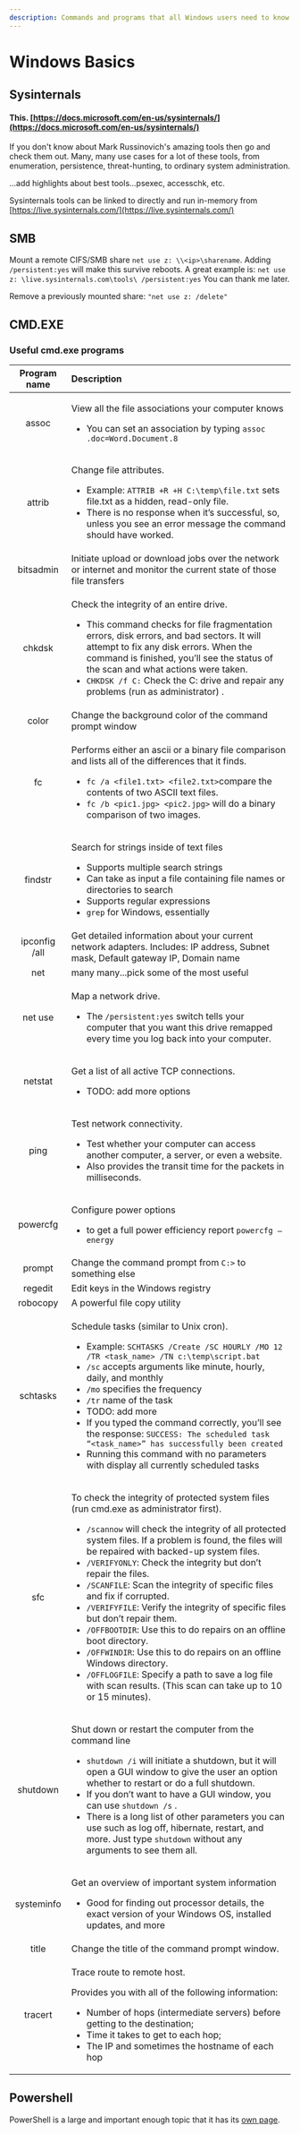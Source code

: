 ```yaml
---
description: Commands and programs that all Windows users need to know (but many don't!).
---
```


# Windows Basics

## Sysinternals

#### This. [https://docs.microsoft.com/en-us/sysinternals/](https://docs.microsoft.com/en-us/sysinternals/)

If you don't know about Mark Russinovich's amazing tools then go and check them out.  Many, many use cases for a lot of these tools, from enumeration, persistence, threat-hunting, to ordinary system administration.

...add highlights about best tools...psexec, accesschk, etc.

Sysinternals tools can be linked to directly and run in-memory from [https://live.sysinternals.com/](https://live.sysinternals.com/)

## SMB

Mount a remote CIFS/SMB share `net use z: \\<ip>\sharename`. Adding `/persistent:yes` will make this survive reboots. A great example is: `net use z: \live.sysinternals.com\tools\ /persistent:yes` You can thank me later.

Remove a previously mounted share: `"net use z: /delete"`

## CMD.EXE

### Useful cmd.exe programs

<table>
  <thead>
    <tr>
      <th style="text-align:center">Program name</th>
      <th style="text-align:left">Description</th>
    </tr>
  </thead>
  <tbody>
    <tr>
      <td style="text-align:center">assoc</td>
      <td style="text-align:left">
        <p>View all the file associations your computer knows</p>
        <ul>
          <li>You can set an association by typing <code>assoc .doc=Word.Document.8</code>
          </li>
        </ul>
      </td>
    </tr>
    <tr>
      <td style="text-align:center">attrib</td>
      <td style="text-align:left">
        <p>Change file attributes.</p>
        <ul>
          <li>Example: <code>ATTRIB +R +H C:\temp\file.txt</code> sets file.txt as a hidden,
            read-only file.</li>
          <li>There is no response when it&#x2019;s successful, so, unless you see an
            error message the command should have worked.</li>
        </ul>
      </td>
    </tr>
    <tr>
      <td style="text-align:center">bitsadmin</td>
      <td style="text-align:left">Initiate upload or download jobs over the network or internet and monitor
        the current state of those file transfers</td>
    </tr>
    <tr>
      <td style="text-align:center">chkdsk</td>
      <td style="text-align:left">
        <p></p>
        <p>Check the integrity of an entire drive.</p>
        <ul>
          <li>This command checks for file fragmentation errors, disk errors, and bad
            sectors. It will attempt to fix any disk errors. When the command is finished,
            you&#x2019;ll see the status of the scan and what actions were taken.</li>
          <li><code>CHKDSK /f C:</code> Check the C: drive and repair any problems (run
            as administrator) .</li>
        </ul>
      </td>
    </tr>
    <tr>
      <td style="text-align:center">color</td>
      <td style="text-align:left">Change the background color of the command prompt window</td>
    </tr>
    <tr>
      <td style="text-align:center">fc</td>
      <td style="text-align:left">
        <p>Performs either an ascii or a binary file comparison and lists all of
          the differences that it finds.</p>
        <ul>
          <li><code>fc /a &lt;file1.txt&gt; &lt;file2.txt&gt;</code>compare the contents
            of two ASCII text files.</li>
          <li><code>fc /b &lt;pic1.jpg&gt; &lt;pic2.jpg&gt;</code> will do a binary comparison
            of two images.</li>
        </ul>
      </td>
    </tr>
    <tr>
      <td style="text-align:center">findstr</td>
      <td style="text-align:left">
        <p>Search for strings inside of text files</p>
        <ul>
          <li>Supports multiple search strings</li>
          <li>Can take as input a file containing file names or directories to search</li>
          <li>Supports regular expressions</li>
          <li><code>grep</code> for Windows, essentially</li>
        </ul>
      </td>
    </tr>
    <tr>
      <td style="text-align:center">ipconfig /all</td>
      <td style="text-align:left">Get detailed information about your current network adapters. Includes:
        IP address, Subnet mask, Default gateway IP, Domain name</td>
    </tr>
    <tr>
      <td style="text-align:center">net</td>
      <td style="text-align:left">many many...pick some of the most useful</td>
    </tr>
    <tr>
      <td style="text-align:center">net use</td>
      <td style="text-align:left">
        <p></p>
        <p>Map a network drive.</p>
        <ul>
          <li>The <code>/persistent:yes</code> switch tells your computer that you want
            this drive remapped every time you log back into your computer.</li>
        </ul>
      </td>
    </tr>
    <tr>
      <td style="text-align:center">netstat</td>
      <td style="text-align:left">
        <p>Get a list of all active TCP connections.</p>
        <ul>
          <li>TODO: add more options</li>
        </ul>
      </td>
    </tr>
    <tr>
      <td style="text-align:center">ping</td>
      <td style="text-align:left">
        <p>Test network connectivity.</p>
        <ul>
          <li>Test whether your computer can access another computer, a server, or even
            a website.</li>
          <li>Also provides the transit time for the packets in milliseconds.</li>
        </ul>
      </td>
    </tr>
    <tr>
      <td style="text-align:center">powercfg</td>
      <td style="text-align:left">
        <p>Configure power options</p>
        <ul>
          <li>to get a full power efficiency report <code>powercfg &#x2013; energy</code>
          </li>
        </ul>
      </td>
    </tr>
    <tr>
      <td style="text-align:center">prompt</td>
      <td style="text-align:left">Change the command prompt from <code>C:&gt;</code> to something else</td>
    </tr>
    <tr>
      <td style="text-align:center">regedit</td>
      <td style="text-align:left">Edit keys in the Windows registry</td>
    </tr>
    <tr>
      <td style="text-align:center">robocopy</td>
      <td style="text-align:left">A powerful file copy utility</td>
    </tr>
    <tr>
      <td style="text-align:center">schtasks</td>
      <td style="text-align:left">
        <p>Schedule tasks (similar to Unix cron).</p>
        <ul>
          <li>Example: <code>SCHTASKS /Create /SC HOURLY /MO 12 /TR &lt;task_name&gt; /TN c:\temp\script.bat</code>
          </li>
          <li><code>/sc</code> accepts arguments like minute, hourly, daily, and monthly</li>
          <li><code>/mo</code> specifies the frequency</li>
          <li><code>/tr</code> name of the task</li>
          <li>TODO: add more</li>
          <li>If you typed the command correctly, you&#x2019;ll see the response: <code>SUCCESS: The scheduled task &#x201C;&lt;task_name&gt;&#x201D; has successfully been created</code>
          </li>
          <li>Running this command with no parameters with display all currently scheduled
            tasks</li>
        </ul>
      </td>
    </tr>
    <tr>
      <td style="text-align:center">sfc</td>
      <td style="text-align:left">
        <p></p>
        <p>To check the integrity of protected system files (run cmd.exe as administrator
          first).</p>
        <ul>
          <li> <code>/scannow</code> will check the integrity of all protected system
            files. If a problem is found, the files will be repaired with backed-up
            system files.</li>
          <li><code>/VERIFYONLY</code>: Check the integrity but don&#x2019;t repair
            the files.</li>
          <li><code>/SCANFILE</code>: Scan the integrity of specific files and fix if
            corrupted.</li>
          <li><code>/VERIFYFILE</code>: Verify the integrity of specific files but don&#x2019;t
            repair them.</li>
          <li><code>/OFFBOOTDIR</code>: Use this to do repairs on an offline boot directory.</li>
          <li><code>/OFFWINDIR</code>: Use this to do repairs on an offline Windows
            directory.</li>
          <li><code>/OFFLOGFILE</code>: Specify a path to save a log file with scan
            results. (This scan can take up to 10 or 15 minutes).</li>
        </ul>
      </td>
    </tr>
    <tr>
      <td style="text-align:center">shutdown</td>
      <td style="text-align:left">
        <p>Shut down or restart the computer from the command line</p>
        <ul>
          <li><code>shutdown /i</code> will initiate a shutdown, but it will open a GUI
            window to give the user an option whether to restart or do a full shutdown.</li>
          <li>If you don&#x2019;t want to have a GUI window, you can use <code>shutdown /s</code> .</li>
          <li>There is a long list of other parameters you can use such as log off,
            hibernate, restart, and more. Just type <code>shutdown</code> without any
            arguments to see them all.</li>
        </ul>
      </td>
    </tr>
    <tr>
      <td style="text-align:center">systeminfo</td>
      <td style="text-align:left">
        <p>Get an overview of important system information</p>
        <ul>
          <li>Good for finding out processor details, the exact version of your Windows
            OS, installed updates, and more</li>
        </ul>
      </td>
    </tr>
    <tr>
      <td style="text-align:center">title</td>
      <td style="text-align:left">Change the title of the command prompt window.</td>
    </tr>
    <tr>
      <td style="text-align:center">tracert</td>
      <td style="text-align:left">
        <p>Trace route to remote host.</p>
        <p>Provides you with all of the following information:</p>
        <ul>
          <li>Number of hops (intermediate servers) before getting to the destination;</li>
          <li>Time it takes to get to each hop;</li>
          <li>The IP and sometimes the hostname of each hop</li>
        </ul>
      </td>
    </tr>
  </tbody>
</table>

## Powershell

PowerShell is a large and important enough topic that it has its [own page](powershell.md).  


